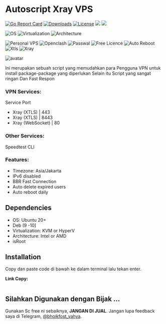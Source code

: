 # Autoscript Xray VPS
[![Go Report Card](https://goreportcard.com/badge/github.com/Jrohy/trojan)](https://goreportcard.com/report/github.com/Jrohy/trojan)
[![Downloads](https://img.shields.io/github/downloads/Jrohy/trojan/total.svg)](https://img.shields.io/github/downloads/Jrohy/trojan/total.svg)
[![License](https://img.shields.io/badge/license-GPL%20V3-blue.svg?longCache=true)](https://www.gnu.org/licenses/gpl-3.0.en.html)
![](https://img.shields.io/github/v/release/Jrohy/trojan.svg) 
![](https://img.shields.io/docker/pulls/jrohy/trojan.svg)

![OS](https://shields.io/badge/OS-Ubuntu%2020.04-green?logo=ubuntu&style=for-the-badge) ![Virtualization](https://shields.io/badge/Virtualization-KVM-green?logo=tryhackme&style=for-the-badge) ![Architecture](https://shields.io/badge/Architecture-Intel%20or%20AMD-green?logo=moleculer&style=for-the-badge)

![Personal VPS](https://shields.io/badge/Personal-VPS-orange?logo=jamboard&style=for-the-badge) ![Openclash](https://shields.io/badge/Service-Openclash-orange?logo=keepassxc&style=for-the-badge) ![Passwal](https://shields.io/badge/Service-Passwal-orange?logo=openvpn&style=for-the-badge) ![Free Licence](https://shields.io/badge/Free-Licence-orange?logo=testinglibrary&style=for-the-badge) ![Auto Reboot](https://shields.io/badge/Auto-Reboot-orange?logo=openapiinitiative&style=for-the-badge) ![Xtls](https://shields.io/badge/Service-Xtls%20Mini-orange?logo=ublockorigin&style=for-the-badge) ![Xray](https://shields.io/badge/Service-Xray-orange?logo=xstate&style=for-the-badge)

![avatar](asset/1.png)

Ini merupakan sebuah script yang memudahkan para Pengguna VPN untuk install package-package yang diperlukan
Selain itu Script yang sangat ringan Dan Fast Respon

### VPN Services:
  Service Port
- Xray (XTLS) | 443
- Xray (XTLS) | 8443
- Xray (WebSocket) | 80

### Other Services:
Speedtest CLI

### Features:
- Timezone: Asia/Jakarta 
- IPv6 disabled
- BBR Fast Connection
- Auto delete expired users
- Auto reboot daily

## Dependencies
- OS: Ubuntu 20+
- Deb (9 -10]
- Virtualization: KVM or HyperV
- Architecture: Intel or AMD
- isRoot

## Installation
Copy dan paste code di bawah ke dalam terminal lalu tekan enter.

**Link Copy:**
```sysctl -w net.ipv6.conf.all.disable_ipv6=1 && sysctl -w net.ipv6.conf.default.disable_ipv6=1 && rm -rf setup.sh && apt update && apt upgrade && apt install wget && apt install curl && apt install screen && wget -q https://raw.githubusercontent.com/rullpqh/lite/main/setup.sh && chmod +x setup.sh && screen -S netzinstall ./setup.sh
```

## Silahkan Digunakan dengan Bijak ...
Gunakan Sc free ni sebaiknya, **JANGAN DI JUAL**. Jangan lupa feedback saya di Telegram, [@bhoikfost_yahya](https://t.me/bhoikfost_yahya).
